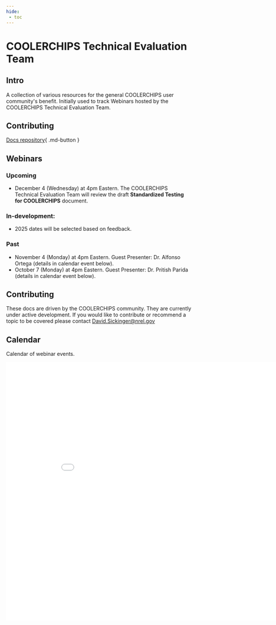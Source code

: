 ```yaml
---
hide:
 - toc
---
```


# COOLERCHIPS Technical Evaluation Team

## Intro
A collection of various resources for the general COOLERCHIPS user community's benefit. Initially used to track Webinars hosted by the COOLERCHIPS Technical Evaluation Team.

## Contributing 

[Docs repository](https://github.com/NREL/COOLERCHIPS-Technical-Evaluation-Team){ .md-button } 

## Webinars

### Upcoming

- December 4 (Wednesday) at 4pm Eastern. The COOLERCHIPS Technical Evaluation Team will review the draft **Standardized Testing for COOLERCHIPS** document.

### In-development:

- 2025 dates will be selected based on feedback.

### Past

- November 4 (Monday) at 4pm Eastern. Guest Presenter: Dr. Alfonso Ortega (details in calendar event below).
- October 7 (Monday) at 4pm Eastern. Guest Presenter: Dr. Pritish Parida (details in calendar event below).

## Contributing

These docs are driven by the COOLERCHIPS community. They are currently under active development. If you would like to contribute or recommend a topic to be covered please contact David.Sickinger@nrel.gov 


## Calendar
Calendar of webinar events. 
<iframe width=900, height=700 scrolling="no" frameBorder=0 src="includes/calendar.html"></iframe>
<calendar.html>
